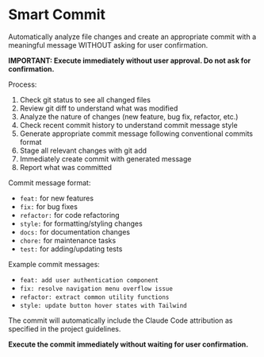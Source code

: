 # Smart Commit

Automatically analyze file changes and create an appropriate commit with a meaningful message WITHOUT asking for user confirmation.

**IMPORTANT: Execute immediately without user approval. Do not ask for confirmation.**

Process:
1. Check git status to see all changed files
2. Review git diff to understand what was modified
3. Analyze the nature of changes (new feature, bug fix, refactor, etc.)
4. Check recent commit history to understand commit message style
5. Generate appropriate commit message following conventional commits format
6. Stage all relevant changes with git add
7. Immediately create commit with generated message
8. Report what was committed

Commit message format:
- `feat:` for new features
- `fix:` for bug fixes
- `refactor:` for code refactoring
- `style:` for formatting/styling changes
- `docs:` for documentation changes
- `chore:` for maintenance tasks
- `test:` for adding/updating tests

Example commit messages:
- `feat: add user authentication component`
- `fix: resolve navigation menu overflow issue`
- `refactor: extract common utility functions`
- `style: update button hover states with Tailwind`

The commit will automatically include the Claude Code attribution as specified in the project guidelines.

**Execute the commit immediately without waiting for user confirmation.**